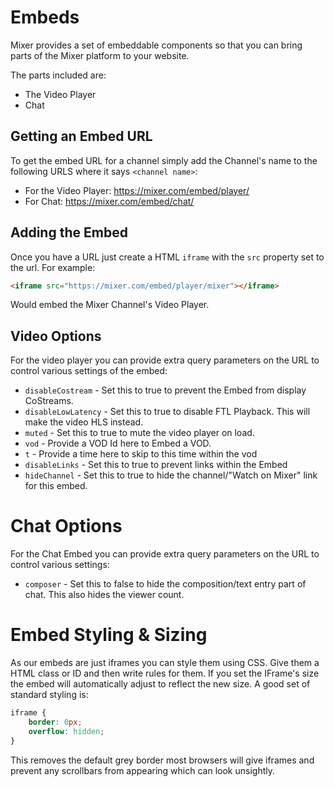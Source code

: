 # Embeds

Mixer provides a set of embeddable components so that you can bring parts of the Mixer platform to your website.

The parts included are:
- The Video Player
- Chat

## Getting an Embed URL

To get the embed URL for a channel simply add the Channel's name to the following URLS where it says `<channel name>`:
- For the Video Player: https://mixer.com/embed/player/<channel name>
- For Chat: https://mixer.com/embed/chat/<channel name>

## Adding the Embed

Once you have a URL just create a HTML `iframe` with the `src` property set to the url. For example:
```html
<iframe src="https://mixer.com/embed/player/mixer"></iframe>
```
Would embed the Mixer Channel's Video Player.

## Video Options

For the video player you can provide extra query parameters on the URL to control various settings of the embed:
- `disableCostream` - Set this to true to prevent the Embed from display CoStreams.
- `disableLowLatency` - Set this to true to disable FTL Playback. This will make the video HLS instead.
- `muted` - Set this to true to mute the video player on load.
- `vod` - Provide a VOD Id here to Embed a VOD.
- `t` - Provide a time here to skip to this time within the vod
- `disableLinks` - Set this to true to prevent links within the Embed
- `hideChannel` - Set this to true to hide the channel/"Watch on Mixer" link for this embed.


# Chat Options

For the Chat Embed you can provide extra query parameters on the URL to control various settings:
- `composer` - Set this to false to hide the composition/text entry part of chat. This also hides the viewer count.


# Embed Styling & Sizing
As our embeds are just iframes you can style them using CSS. Give them a HTML class or ID and then write rules for them. If you set the IFrame's size the embed will automatically adjust to reflect the new size. A good set of standard styling is:

```css
iframe {
    border: 0px;
    overflow: hidden;
}
```
This removes the default grey border most browsers will give iframes and prevent any scrollbars from appearing which can look unsightly.
